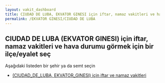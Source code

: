 ```yaml
---
layout: vakit_dashboard
title: CIUDAD DE LUBA, EKVATOR GINESI için iftar, namaz vakitleri ve hava durumu - ilçe/eyalet seç
permalink: /EKVATOR GINESI/CIUDAD DE LUBA
---
```


## CIUDAD DE LUBA (EKVATOR GINESI) için iftar, namaz vakitleri ve hava durumu  görmek için bir ilçe/eyalet seç

Aşağıdaki listeden bir şehir ya da semt seçin

* [ (CIUDAD_DE_LUBA, EKVATOR_GINESI) için iftar ve namaz vakitleri](/EKVATOR_GINESI/CIUDAD_DE_LUBA/)

<script type="text/javascript">
  var GLOBAL_COUNTRY = 'EKVATOR GINESI';
  var GLOBAL_CITY = 'CIUDAD DE LUBA';
  var GLOBAL_STATE = 'CIUDAD DE LUBA';
</script>
